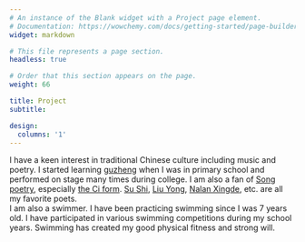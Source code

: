 ```yaml
---
# An instance of the Blank widget with a Project page element.
# Documentation: https://wowchemy.com/docs/getting-started/page-builder/
widget: markdown

# This file represents a page section.
headless: true

# Order that this section appears on the page.
weight: 66

title: Project
subtitle: 

design:
  columns: '1'
---
```


I have a keen interest in traditional Chinese culture including music and poetry. I started learning 
<a href="https://en.wikipedia.org/wiki/Guzheng">guzheng</a> when I was in primary school and performed on stage many times during college. I am also a fan of <a href="https://en.wikipedia.org/wiki/Song_poetry">Song poetry</a>, especially <a href="https://en.wikipedia.org/wiki/C%C3%AD_(poetry)">the Ci form</a>. <a href="https://en.wikipedia.org/wiki/Su_Shi">Su Shi</a>, <a href="https://en.wikipedia.org/wiki/Liu_Yong_(Song_dynasty)">Liu Yong</a>,  <a href="https://en.wikipedia.org/wiki/Nalan_Xingde">Nalan Xingde</a>, etc. are all my favorite poets. 
<br />I am also a swimmer. I have been practicing swimming since I was 7 years old. I have participated in various swimming competitions during my school years. Swimming has created my good physical fitness and strong will.
